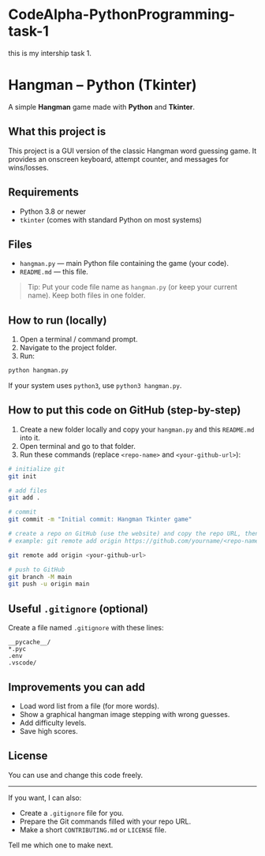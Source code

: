 # CodeAlpha-PythonProgramming-task-1
this is my intership task 1.
# Hangman – Python (Tkinter)

A simple **Hangman** game made with **Python** and **Tkinter**.

## What this project is

This project is a GUI version of the classic Hangman word guessing game. It provides an onscreen keyboard, attempt counter, and messages for wins/losses.

## Requirements

* Python 3.8 or newer
* `tkinter` (comes with standard Python on most systems)

## Files

* `hangman.py` — main Python file containing the game (your code).
* `README.md` — this file.

> Tip: Put your code file name as `hangman.py` (or keep your current name). Keep both files in one folder.

## How to run (locally)

1. Open a terminal / command prompt.
2. Navigate to the project folder.
3. Run:

```bash
python hangman.py
```

If your system uses `python3`, use `python3 hangman.py`.

## How to put this code on GitHub (step-by-step)

1. Create a new folder locally and copy your `hangman.py` and this `README.md` into it.
2. Open terminal and go to that folder.
3. Run these commands (replace `<repo-name>` and `<your-github-url>`):

```bash
# initialize git
git init

# add files
git add .

# commit
git commit -m "Initial commit: Hangman Tkinter game"

# create a repo on GitHub (use the website) and copy the repo URL, then:
# example: git remote add origin https://github.com/yourname/<repo-name>.git

git remote add origin <your-github-url>

# push to GitHub
git branch -M main
git push -u origin main
```

## Useful `.gitignore` (optional)

Create a file named `.gitignore` with these lines:

```
__pycache__/
*.pyc
.env
.vscode/
```

## Improvements you can add

* Load word list from a file (for more words).
* Show a graphical hangman image stepping with wrong guesses.
* Add difficulty levels.
* Save high scores.

## License

You can use and change this code freely.

---

If you want, I can also:

* Create a `.gitignore` file for you.
* Prepare the Git commands filled with your repo URL.
* Make a short `CONTRIBUTING.md` or `LICENSE` file.

Tell me which one to make next.


